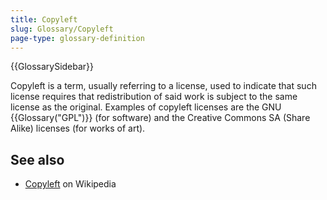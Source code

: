 ```yaml
---
title: Copyleft
slug: Glossary/Copyleft
page-type: glossary-definition
---
```


{{GlossarySidebar}}

Copyleft is a term, usually referring to a license, used to indicate that such license requires that redistribution of said work is subject to the same license as the original. Examples of copyleft licenses are the GNU {{Glossary("GPL")}} (for software) and the Creative Commons SA (Share Alike) licenses (for works of art).

## See also

- [Copyleft](https://en.wikipedia.org/wiki/Copyleft) on Wikipedia

